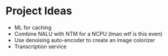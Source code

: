 # Project Ideas

- ML for caching
- Combine NALU with NTM for a NCPU (lmao wtf is this even)
- Use denoising auto-encoder to create an image colorizer
- Transcription service
